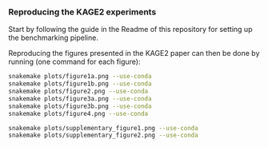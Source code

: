 
### Reproducing the KAGE2 experiments

Start by following the guide in the Readme of this repository for setting up the benchmarking pipeline.

Reproducing the figures presented in the KAGE2 paper can then be done by running (one command for each figure):

```bash
snakemake plots/figure1a.png --use-conda
snakemake plots/figure1b.png --use-conda
snakemake plots/figure2.png --use-conda
snakemake plots/figure3a.png --use-conda
snakemake plots/figure3b.png --use-conda
snakemake plots/figure4.png --use-conda

snakemake plots/supplementary_figure1.png --use-conda
snakemake plots/supplementary_figure2.png --use-conda

```